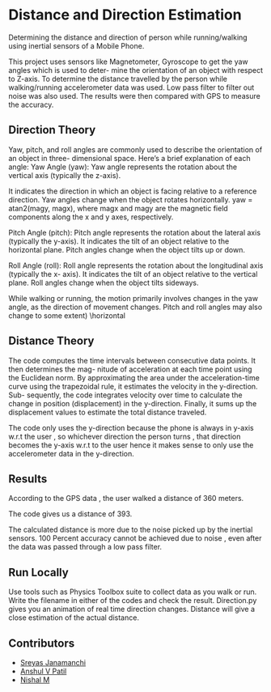 
# Distance and Direction Estimation

Determining the distance and direction of person while running/walking using inertial sensors
of a Mobile Phone.

This project uses sensors like Magnetometer, Gyroscope to get the yaw angles which is used to deter-
mine the orientation of an object with respect to Z-axis.
To determine the distance travelled by the person while walking/running accelerometer data was used.
Low pass filter to filter out noise was also used.
The results were then compared with GPS to measure the accuracy.
## Direction Theory

Yaw, pitch, and roll angles are commonly used to describe the orientation of an object in three-
dimensional space. Here’s a brief explanation of each angle:
Yaw Angle (yaw): Yaw angle represents the rotation about the vertical axis (typically the z-axis).

It indicates the direction in which an object is facing relative to a reference direction. Yaw angles
change when the object rotates horizontally.
yaw = atan2(magy, magx), where magx and magy are the magnetic field components along the x and
y axes, respectively.

Pitch Angle (pitch): Pitch angle represents the rotation about the lateral axis (typically the y-axis).
It indicates the tilt of an object relative to the horizontal plane. Pitch angles change when the object
tilts up or down.

Roll Angle (roll): Roll angle represents the rotation about the longitudinal axis (typically the x-
axis). It indicates the tilt of an object relative to the vertical plane. Roll angles change when the
object tilts sideways.

While walking or running, the motion primarily involves changes in the yaw angle, as the direction of
movement changes. Pitch and roll angles may also change to some extent)
\horizontal



## Distance Theory

The code computes the time intervals between consecutive data points. It then determines the mag-
nitude of acceleration at each time point using the Euclidean norm. By approximating the area under
the acceleration-time curve using the trapezoidal rule, it estimates the velocity in the y-direction. Sub-
sequently, the code integrates velocity over time to calculate the change in position (displacement) in
the y-direction. Finally, it sums up the displacement values to estimate the total distance traveled.

The code only uses the y-direction because the phone is always in y-axis w.r.t the user , so whichever
direction the person turns , that direction becomes the y-axis w.r.t to the user hence it makes sense
to only use the accelerometer data in the y-direction.
## Results

According to the GPS data , the user walked a distance of 360 meters.

The code gives us a distance of 393.

The calculated distance is more due to the noise picked up by the inertial sensors. 100 Percent accuracy
cannot be achieved due to noise , even after the data was passed through a low pass filter.


## Run Locally

Use tools such as Physics Toolbox suite to collect data as you walk or run. Write the filename in either of the codes and check the result. Direction.py gives you an animation of real time direction changes. Distance will give a close estimation of the actual distance.



## Contributors

- [Sreyas Janamanchi](https://www.linkedin.com/in/sreyas-janamanchi-932569261/)
- [Anshul V Patil](https://www.linkedin.com/in/anshul-v-patil-44559221a/)
- [Nishal M](https://www.linkedin.com/in/nishal-m-221a44259/)

